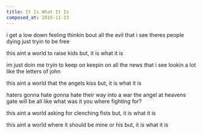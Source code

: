 ```yaml
---
title: It Is What It Is
composed_at: 2015-11-23
---
```


i get a low down feeling
thinkin bout all the evil that i see
theres people dying
just tryin to be free

this aint a world
to raise kids
but, it is what it is

im just doin me
tryin to keep on keepin on
all the news that i see
lookin a lot like the letters of john

this aint a world
that the angels kiss
but, it is what it is

haters gonna hate
gonna hate their way into a war
the angel at heavens gate will be
all like what was it you where fighting for?

this aint a world
asking for clenching fists
but, it is what it is

this aint a world
where it should be mine or his
but, it is what it is
